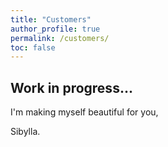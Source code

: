 ```yaml
---
title: "Customers"
author_profile: true
permalink: /customers/
toc: false
---
```


## Work in progress...


I'm making myself beautiful for you,

  Sibylla.
